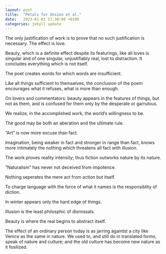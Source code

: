 ```yaml
---
layout: post
title:  "Petals for Unsinn et al."
date:   2023-01-01 17:30:00 +0100
categories: jekyll update
---
```



The only justification of work is to prove that no such justification is necessary. The effect is love. 

Beauty, which is a definite effect despite its featurings, like all loves is singular and of one singular, unjustifiably real, lost to distraction. It concludes everything which is not itself.

The poet creates words for which words are insufficient.

Like all things sufficient to themselves, the conclusion of the poem encourages what it refuses, what is more than enough.

On lovers and commentators: beauty appears in the features of things, but not as them, and is confused for them only by the desperate or garrulous. 

We realize, in the accomplished work, the world’s willingness to be.

The good may be both an aberation and the ultimate rule.

“Art” is now more excuse than fact.

Imagination, being weaker in fact and stronger in range than fact, knows more intimately the nothing which threatens all fact with illusion.

The work proves reality intensity; thus fiction outworks nature by its nature. 

“Naturalism” has never not deceived from impotence. 

Nothing seperates the mere act from action but itself. 

To charge language with the force of what it names is the responsiblity of diction.

In winter appears only the hard edge of things.

Illusion is the least philosphic of dismissals. 

Beauty is where the real begins to abstract itself.

The effect of an ordinary person today is as jarring againtst a city like Venice as the same in nature. We used to, and still do in translated forms, speak of nature and culture; and the old culture has become new nature as it fosilized. 

